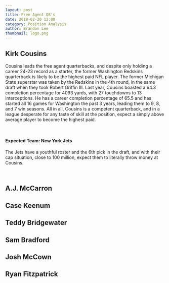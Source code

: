 ```yaml
---
layout: post
title: Free Agent QB's
date: 2018-02-20 12:00
category: Position Analysis
author: Brandon Lee
thumbnail: logo.png
---
```


## Kirk Cousins

Cousins leads the free agent quarterbacks, and despite only holding a career 24-23 record as a starter, the former Washington Redskins quarterback is likely to be the highest paid NFL player. The former Michigan State superstar was taken by the Redskins in the 4th round, in the same draft when they took Robert Griffin III.  Last year, Cousins boasted a 64.3 completion percentage for 4093 yards, with 27 touchdowns to 13 interceptions. He has a career completion percentage of 65.5 and has started all 16 games for Washington the past 3 years, leading them to 9, 8, and 7 win seasons. All in all, Cousins is a competent quarterback, and in a league desperate for any taste of skill at the position, expect a simply above average player to become the highest paid. 

<BR>

#### Expected Team: New York Jets

The Jets have a youthful roster and the 6th pick in the draft, and with their cap situation, close to 100 million, expect them to literally throw money at Cousins.

<BR>

## A.J. McCarron

## Case Keenum

## Teddy Bridgewater

## Sam Bradford

## Josh McCown

## Ryan Fitzpatrick

